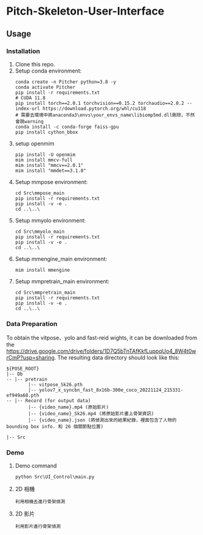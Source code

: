 # Pitch-Skeleton-User-Interface

## Usage
### Installation
1. Clone this repo.
2. Setup conda environment:
    ```
    conda create -n Pitcher python=3.8 -y
    conda activate Pitcher
    pip install -r requirements.txt
    # CUDA 11.8
    pip install torch==2.0.1 torchvision==0.15.2 torchaudio==2.0.2 --index-url https://download.pytorch.org/whl/cu118
    # 需要去環境中將anaconda3\envs\your_envs_name\libiomp5md.dll刪除，不然會跳warning
    conda install -c conda-forge faiss-gpu
    pip install cython_bbox
    ```
3. setup openmim
    ``` 
    pip install -U openmim
    mim install mmcv-full
    mim install "mmcv==2.0.1"
    mim install "mmdet==3.1.0"
    ``` 
5. Setup mmpose environment:
    ```
    cd Src\mmpose_main
    pip install -r requirements.txt
    pip install -v -e .
    cd ..\..\
    ```
6. Setup mmyolo environment:
    ```
    cd Src\mmyolo_main
    pip install -r requirements.txt
    pip install -v -e .
    cd ..\..\
    ```
7. Setup mmengine_main environment:
    ```
    mim install mmengine
    ```
8. Setup mmpretrain_main environment:
    ```
    cd Src\mmpretrain_main
    pip install -r requirements.txt
    pip install -v -e .
    cd ..\..\
    ```
### Data Preparation
To obtain the vitpose、yolo and fast-reid wights, it can be downloaded from the https://drive.google.com/drive/folders/1D7Q5bTnTAfKkfLuppqUo4_8W4t0wrCmP?usp=sharing. The resulting data directory should look like this:
    
    ${POSE_ROOT}
    |-- Db
    -- |-- pretrain
            |-- vitpose_Sk26.pth
            |-- yolov7_x_syncbn_fast_8x16b-300e_coco_20221124_215331-ef949a68.pth
    -- |-- Record (for output data)
            |-- {video_name}.mp4 (原始影片)
            |-- {video_name}_Sk26.mp4 (將原始影片畫上骨架資訊)
            |-- {video_name}.json (將偵測出來的結果紀錄，裡面包含了人物的bounding box info. 和 26 個關節點位置)
            
    |-- Src

### Demo
1. Demo command
    ```
    python Src\UI_Control\main.py
    ```
2. 2D 相機
    ```
    利用相機去進行骨架偵測
    ```
3. 2D 影片
    ```
    利用影片進行骨架偵測
    ```
    
